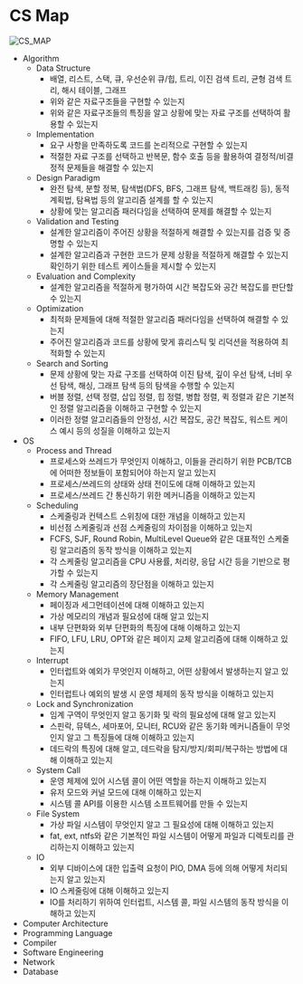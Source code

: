 # CS Map

![CS_MAP](https://github.com/pr0gr4m/Newbie-Guideline/blob/main/CS/CS.png?raw=true)

* Algorithm
    * Data Structure
        * 배열, 리스트, 스택, 큐, 우선순위 큐/힙, 트리, 이진 검색 트리, 균형 검색 트리, 해시 테이블, 그래프
        * 위와 같은 자료구조들을 구현할 수 있는지
        * 위와 같은 자료구조들의 특징을 알고 상황에 맞는 자료 구조를 선택하여 활용할 수 있는지
    * Implementation
        * 요구 사항을 만족하도록 코드를 논리적으로 구현할 수 있는지
        * 적절한 자료 구조를 선택하고 반복문, 함수 호출 등을 활용하여 결정적/비결정적 문제들을 해결할 수 있는지
    * Design Paradigm
        * 완전 탐색, 분할 정복, 탐색법(DFS, BFS, 그래프 탐색, 백트래킹 등), 동적 계획법, 탐욕법 등의 알고리즘 설계를 할 수 있는지
        * 상황에 맞는 알고리즘 패러다임을 선택하여 문제를 해결할 수 있는지
    * Validation and Testing
        * 설계한 알고리즘이 주어진 상황을 적절하게 해결할 수 있는지를 검증 및 증명할 수 있는지
        * 설계한 알고리즘과 구현한 코드가 문제 상황을 적절하게 해결할 수 있는지 확인하기 위한 테스트 케이스들을 제시할 수 있는지
    * Evaluation and Complexity
        * 설계한 알고리즘을 적절하게 평가하여 시간 복잡도와 공간 복잡도를 판단할 수 있는지
    * Optimization
        * 최적화 문제들에 대해 적절한 알고리즘 패러다임을 선택하여 해결할 수 있는지
        * 주어진 알고리즘과 코드를 상황에 맞게 휴리스틱 및 리덕션을 적용하여 최적화할 수 있는지
    * Search and Sorting
        * 문제 상황에 맞는 자료 구조를 선택하여 이진 탐색, 깊이 우선 탐색, 너비 우선 탐색, 해싱, 그래프 탐색 등의 탐색을 수행할 수 있는지
        * 버블 정렬, 선택 정렬, 삽입 정렬, 힙 정렬, 병합 정렬, 퀵 정렬과 같은 기본적인 정렬 알고리즘을 이해하고 구현할 수 있는지
        * 이러한 정렬 알고리즘들의 안정성, 시간 복잡도, 공간 복잡도, 워스트 케이스 예시 등의 성질을 이해하고 있는지
* OS
    * Process and Thread
        * 프로세스와 쓰레드가 무엇인지 이해하고, 이들을 관리하기 위한 PCB/TCB에 어떠한 정보들이 포함되어야 하는지 알고 있는지
        * 프로세스/쓰레드의 상태와 상태 전이도에 대해 이해하고 있는지
        * 프로세스/쓰레드 간 통신하기 위한 메커니즘을 이해하고 있는지
    * Scheduling
        * 스케줄링과 컨텍스트 스위칭에 대한 개념을 이해하고 있는지
        * 비선점 스케줄링과 선점 스케줄링의 차이점을 이해하고 있는지
        * FCFS, SJF, Round Robin, MultiLevel Queue와 같은 대표적인 스케줄링 알고리즘의 동작 방식을 이해하고 있는지
        * 각 스케줄링 알고리즘을 CPU 사용률, 처리량, 응답 시간 등을 기반으로 평가할 수 있는지
        * 각 스케줄링 알고리즘의 장단점을 이해하고 있는지
    * Memory Management
        * 페이징과 세그먼테이션에 대해 이해하고 있는지
        * 가상 메모리의 개념과 필요성에 대해 알고 있는지
        * 내부 단편화와 외부 단편화의 특징에 대해 이해하고 있는지
        * FIFO, LFU, LRU, OPT와 같은 페이지 교체 알고리즘에 대해 이해하고 있는지
    * Interrupt
        * 인터럽트와 예외가 무엇인지 이해하고, 어떤 상황에서 발생하는지 알고 있는지
        * 인터럽트나 예외의 발생 시 운영 체제의 동작 방식을 이해하고 있는지
    * Lock and Synchronization
        * 임계 구역이 무엇인지 알고 동기화 및 락의 필요성에 대해 알고 있는지
        * 스핀락, 뮤텍스, 세마포어, 모니터, RCU와 같은 동기화 메커니즘들이 무엇인지 알고 그 특징들에 대해 이해하고 있는지
        * 데드락의 특징에 대해 알고, 데드락을 탐지/방지/회피/복구하는 방법에 대해 이해하고 있는지
    * System Call
        * 운영 체제에 있어 시스템 콜이 어떤 역할을 하는지 이해하고 있는지
        * 유저 모드와 커널 모드에 대해 이해하고 있는지
        * 시스템 콜 API를 이용한 시스템 소프트웨어를 만들 수 있는지
    * File System
        * 가상 파일 시스템이 무엇인지 알고 그 필요성에 대해 이해하고 있는지
        * fat, ext, ntfs와 같은 기본적인 파일 시스템이 어떻게 파일과 디렉토리를 관리하는지 이해하고 있는지
    * IO
        * 외부 디바이스에 대한 입출력 요청이 PIO, DMA 등에 의해 어떻게 처리되는지 알고 있는지
        * IO 스케줄링에 대해 이해하고 있는지
        * IO를 처리하기 위하여 인터럽트, 시스템 콜, 파일 시스템의 동작 방식을 이해하고 있는지
* Computer Architecture
* Programming Language
* Compiler
* Software Engineering
* Network
* Database